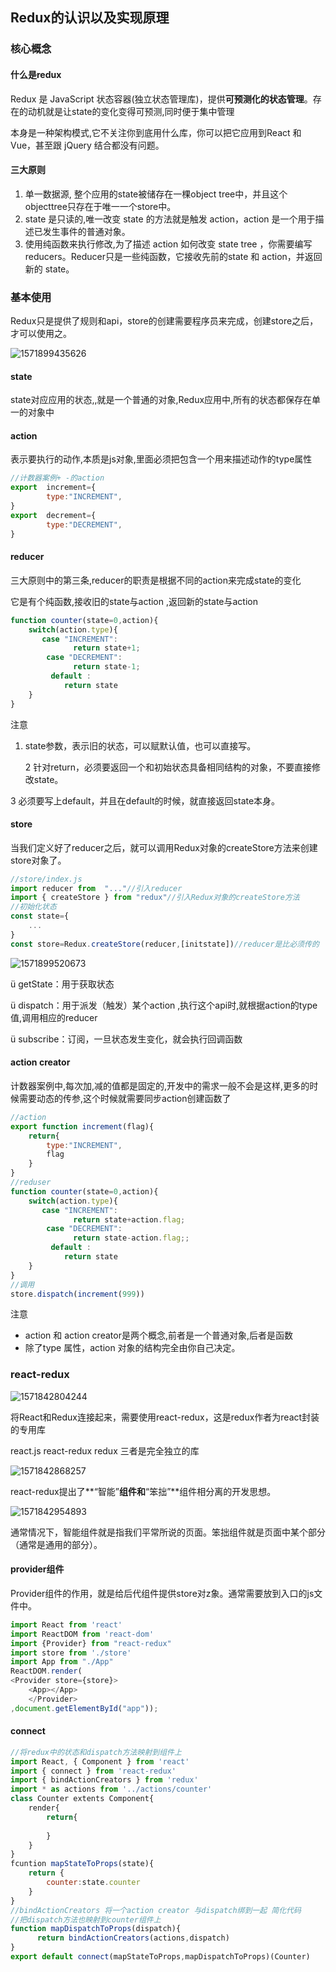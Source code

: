 ## Redux的认识以及实现原理

### 核心概念

#### 什么是redux

Redux 是 JavaScript 状态容器(独立状态管理库)，提供**可预测化的状态管理**。存在的动机就是让state的变化变得可预测,同时便于集中管理

本身是一种架构模式,它不关注你到底用什么库，你可以把它应用到React 和 Vue，甚至跟 jQuery 结合都没有问题。

#### 三大原则

1. 单一数据源, 整个应用的state被储存在一棵object tree中，并且这个 objecttree只存在于唯一一个store中。
2. state 是只读的,唯一改变 state 的方法就是触发 action，action 是一个用于描述已发生事件的普通对象。
3. 使用纯函数来执行修改,为了描述 action 如何改变 state tree ，你需要编写 reducers。Reducer只是一些纯函数，它接收先前的state 和 action，并返回新的 state。

### 基本使用

Redux只是提供了规则和api，store的创建需要程序员来完成，创建store之后，才可以使用之。

![1571899435626](C:\Users\lenovo\AppData\Roaming\Typora\typora-user-images\1571899435626.png)

#### state

state对应应用的状态,,就是一个普通的对象,Redux应用中,所有的状态都保存在单一的对象中

#### action

表示要执行的动作,本质是js对象,里面必须把包含一个用来描述动作的type属性

```js
//计数器案例+ -的action
export  increment={
        type:"INCREMENT",
}
export  decrement={
        type:"DECREMENT",
}
```

#### reducer

三大原则中的第三条,reducer的职责是根据不同的action来完成state的变化

它是有个纯函数,接收旧的state与action ,返回新的state与action

```js
function counter(state=0,action){
    switch(action.type){
       case "INCREMENT":
              return state+1;
        case "DECREMENT":
              return state-1;
         default :
            return state
    }
}
```

注意

1. state参数，表示旧的状态，可以赋默认值，也可以直接写。

   2  针对return，必须要返回一个和初始状态具备相同结构的对象，不要直接修改state。

  3  必须要写上default，并且在default的时候，就直接返回state本身。

#### store

当我们定义好了reducer之后，就可以调用Redux对象的createStore方法来创建store对象了。

```js
//store/index.js
import reducer from  "..."//引入reducer
import { createStore } from "redux"//引入Redux对象的createStore方法
//初始化状态
const state={
    ...
}
const store=Redux.createStore(reducer,[initstate])//reducer是比必须传的
```

![1571899520673](C:\Users\lenovo\AppData\Roaming\Typora\typora-user-images\1571899520673.png)

ü  getState：用于获取状态

ü  dispatch：用于派发（触发）某个action ,执行这个api时,就根据action的type值,调用相应的reducer

ü  subscribe：订阅，一旦状态发生变化，就会执行回调函数

#### action creator

计数器案例中,每次加,减的值都是固定的,开发中的需求一般不会是这样,更多的时候需要动态的传参,这个时候就需要同步action创建函数了

```js
//action
export function increment(flag){
    return{
        type:"INCREMENT",
        flag
    }
}
//reduser
function counter(state=0,action){
    switch(action.type){
       case "INCREMENT":
              return state+action.flag;
        case "DECREMENT":
              return state-action.flag;;
         default :
            return state
    }
}
//调用
store.dispatch(increment(999))
```

注意

- action 和 action creator是两个概念,前者是一个普通对象,后者是函数
- 除了type 属性，action 对象的结构完全由你自己决定。

### react-redux

![1571842804244](C:\Users\lenovo\AppData\Roaming\Typora\typora-user-images\1571842804244.png)

将React和Redux连接起来，需要使用react-redux，这是redux作者为react封装的专用库

react.js  react-redux  redux 三者是完全独立的库

![1571842868257](C:\Users\lenovo\AppData\Roaming\Typora\typora-user-images\1571842868257.png)

react-redux提出了**“智能”**组件和**“笨拙”**组件相分离的开发思想。

![1571842954893](C:\Users\lenovo\AppData\Roaming\Typora\typora-user-images\1571842954893.png)

通常情况下，智能组件就是指我们平常所说的页面。笨拙组件就是页面中某个部分（通常是通用的部分）。

#### provider组件

Provider组件的作用，就是给后代组件提供store对z象。通常需要放到入口的js文件中。

```js
import React from 'react'
import ReactDOM from 'react-dom'
import {Provider} from "react-redux"
import store from './store'
import App from "./App"
ReactDOM.render(
<Provider store={store}>
    <App></App>
    </Provider>
,document.getElementById("app"));
```

#### connect

```js
//将redux中的状态和dispatch方法映射到组件上
import React, { Component } from 'react'
import { connect } from 'react-redux'
import { bindActionCreators } from 'redux'
import * as actions from '../actions/counter'
class Counter extents Component{
    render{
        return{
            
        }
    }
} 
fcuntion mapStateToProps(state){
    return {
        counter:state.counter
    }
}
//bindActionCreators 将一个action creator 与dispatch绑到一起 简化代码
//把dispatch方法也映射到counter组件上
function mapDispatchToProps(dispatch){
      return bindActionCreators(actions,dispatch)
}
export default connect(mapStateToProps,mapDispatchToProps)(Counter)
```

